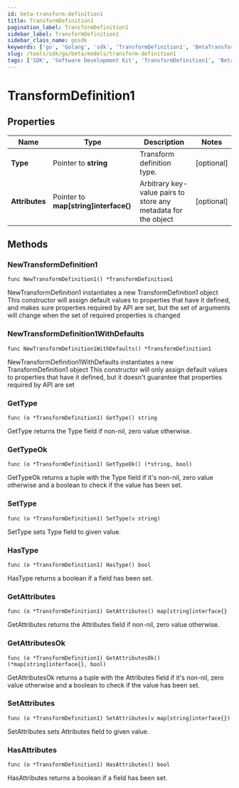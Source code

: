 ```yaml
---
id: beta-transform-definition1
title: TransformDefinition1
pagination_label: TransformDefinition1
sidebar_label: TransformDefinition1
sidebar_class_name: gosdk
keywords: ['go', 'Golang', 'sdk', 'TransformDefinition1', 'BetaTransformDefinition1'] 
slug: /tools/sdk/go/beta/models/transform-definition1
tags: ['SDK', 'Software Development Kit', 'TransformDefinition1', 'BetaTransformDefinition1']
---
```


# TransformDefinition1

## Properties

Name | Type | Description | Notes
------------ | ------------- | ------------- | -------------
**Type** | Pointer to **string** | Transform definition type. | [optional] 
**Attributes** | Pointer to **map[string]interface{}** | Arbitrary key-value pairs to store any metadata for the object | [optional] 

## Methods

### NewTransformDefinition1

`func NewTransformDefinition1() *TransformDefinition1`

NewTransformDefinition1 instantiates a new TransformDefinition1 object
This constructor will assign default values to properties that have it defined,
and makes sure properties required by API are set, but the set of arguments
will change when the set of required properties is changed

### NewTransformDefinition1WithDefaults

`func NewTransformDefinition1WithDefaults() *TransformDefinition1`

NewTransformDefinition1WithDefaults instantiates a new TransformDefinition1 object
This constructor will only assign default values to properties that have it defined,
but it doesn't guarantee that properties required by API are set

### GetType

`func (o *TransformDefinition1) GetType() string`

GetType returns the Type field if non-nil, zero value otherwise.

### GetTypeOk

`func (o *TransformDefinition1) GetTypeOk() (*string, bool)`

GetTypeOk returns a tuple with the Type field if it's non-nil, zero value otherwise
and a boolean to check if the value has been set.

### SetType

`func (o *TransformDefinition1) SetType(v string)`

SetType sets Type field to given value.

### HasType

`func (o *TransformDefinition1) HasType() bool`

HasType returns a boolean if a field has been set.

### GetAttributes

`func (o *TransformDefinition1) GetAttributes() map[string]interface{}`

GetAttributes returns the Attributes field if non-nil, zero value otherwise.

### GetAttributesOk

`func (o *TransformDefinition1) GetAttributesOk() (*map[string]interface{}, bool)`

GetAttributesOk returns a tuple with the Attributes field if it's non-nil, zero value otherwise
and a boolean to check if the value has been set.

### SetAttributes

`func (o *TransformDefinition1) SetAttributes(v map[string]interface{})`

SetAttributes sets Attributes field to given value.

### HasAttributes

`func (o *TransformDefinition1) HasAttributes() bool`

HasAttributes returns a boolean if a field has been set.


